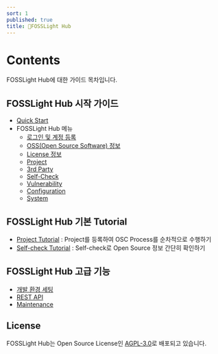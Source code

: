 ```yaml
---
sort: 1
published: true
title: 🚩FOSSLight Hub
---
```

# Contents
FOSSLight Hub에 대한 가이드 목차입니다.

## FOSSLight Hub 시작 가이드
- [Quick Start](../started/1_install.md)
- FOSSLight Hub 메뉴
  - [로그인 및 계정 등록](../started/2_try/1_sign.md)
  - [OSS(Open Source Software) 정보](../started/2_try/2_oss.md)
  - [License 정보](../started/2_try/3_license.md)
  - [Project](../started/2_try/4_project.md)
  - [3rd Party](../started/2_try/5_third-party.md)
  - [Self-Check](../started/2_try/6_self-check.md)
  - [Vulnerability](../started/2_try/7_vulnerability.md)
  - [Configuration](../started/2_try/8_configuration.md)
  - [System](../started/2_try/9_system.md)

## FOSSLight Hub 기본 Tutorial
- [Project Tutorial](../tutorial/1_project.md) : Project를 등록하여 OSC Process를 순차적으로 수행하기
- [Self-check Tutorial](../tutorial/2_self_check.md) : Self-check로 Open Source 정보 간단히 확인하기

## FOSSLight Hub 고급 기능
- [개발 환경 세팅](../features/1_developer.md)
- [REST API](../features/2_rest_api.md)
- [Maintenance](../features/3_maintenance.md)

## License
FOSSLight Hub는 Open Source License인 [AGPL-3.0][agpl]로 배포되고 있습니다.

[agpl]: https://github.com/fosslight/fosslight/blob/main/LICENSE
